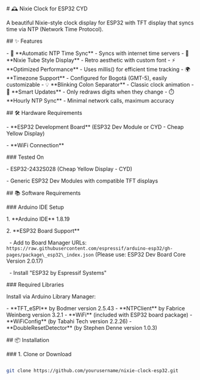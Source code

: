 \# 🕰️ Nixie Clock for ESP32 CYD



A beautiful Nixie-style clock display for ESP32 with TFT display that syncs time via NTP (Network Time Protocol).



\## ✨ Features



\- 📡 \*\*Automatic NTP Time Sync\*\* - Syncs with internet time servers
\- 🎨 \*\*Nixie Tube Style Display\*\* - Retro aesthetic with custom font
\- ⚡ \*\*Optimized Performance\*\* - Uses millis() for efficient time tracking
\- 🌍 \*\*Timezone Support\*\* - Configured for Bogotá (GMT-5), easily customizable
\- 💡 \*\*Blinking Colon Separator\*\* - Classic clock animation
\- 🔄 \*\*Smart Updates\*\* - Only redraws digits when they change
\- ⏱️ \*\*Hourly NTP Sync\*\* - Minimal network calls, maximum accuracy



\## 🛠️ Hardware Requirements

\- \*\*ESP32 Development Board\*\* (ESP32 Dev Module or CYD - Cheap Yellow Display)

\- \*\*WiFi Connection\*\*

\### Tested On

\- ESP32-2432S028 (Cheap Yellow Display - CYD)

\- Generic ESP32 Dev Modules with compatible TFT displays



\## 📚 Software Requirements

\### Arduino IDE Setup

1\. \*\*Arduino IDE\*\* 1.8.19

2\. \*\*ESP32 Board Support\*\*

&nbsp;  - Add to Board Manager
URLs: `https://raw.githubusercontent.com/espressif/arduino-esp32/gh-pages/package\_esp32\_index.json`
(Please use: ESP32 Dev Board  Core Version 2.0.17)

&nbsp;  - Install "ESP32 by Espressif Systems"



\### Required Libraries

Install via Arduino Library Manager:

\- \*\*TFT\_eSPI\*\* by Bodmer version 2.5.43
\- \*\*NTPClient\*\* by Fabrice Weinberg version 3.2.1
\- \*\*WiFi\*\* (included with ESP32 board package)
\- \*\*WiFiConfig\*\* (by Tabahi Tech version 2.2.26)
\- \*\*DoubleResetDetector\*\* (by Stephen Denne version 1.0.3)


\## 📦 Installation



\### 1. Clone or Download

```bash

git clone https://github.com/yourusername/nixie-clock-esp32.git

